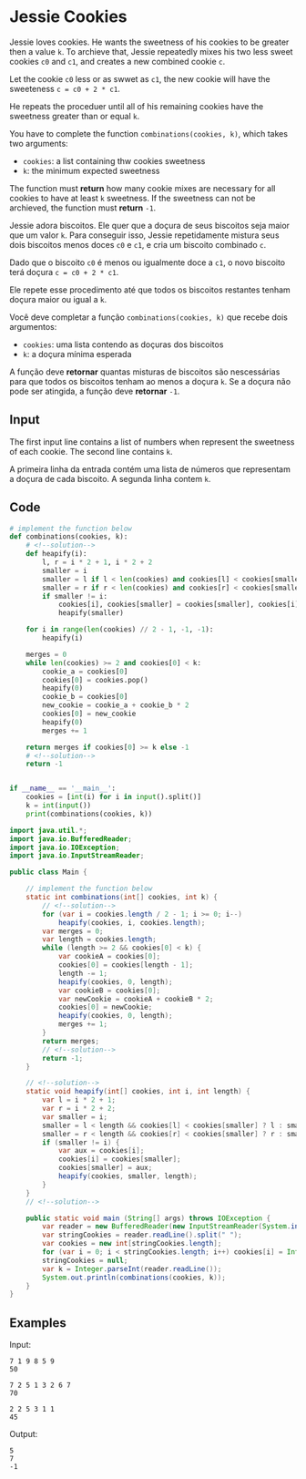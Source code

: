 # Jessie Cookies

<!--english-->

Jessie loves cookies.
He wants the sweetness of his cookies to be greater then a value `k`.
To archieve that, Jessie repeatedly mixes his two less sweet cookies `c0` and `c1`, and creates a new combined cookie `c`.

Let the cookie `c0` less or as swwet as `c1`, the new cookie will have the sweeteness `c = c0 + 2 * c1`.

He repeats the proceduer until all of his remaining cookies have the sweetness greater than or equal `k`.

You have to complete the function `combinations(cookies, k)`, which takes two arguments:

-   `cookies`: a list containing thw cookies sweetness
-   `k`: the minimum expected sweetness

The function must **return** how many cookie mixes are necessary for all cookies to have at least `k` sweetness.
If the sweetness can not be archieved, the function must **return** `-1`.

<!--english-->

<!--portuguese-->

Jessie adora biscoitos.
Ele quer que a doçura de seus biscoitos seja maior que um valor `k`.
Para conseguir isso, Jessie repetidamente mistura seus dois biscoitos menos doces `c0` e `c1`, e cria um biscoito combinado `c`.

Dado que o biscoito `c0` é menos ou igualmente doce a `c1`, o novo biscoito terá doçura `c = c0 + 2 * c1`.

Ele repete esse procedimento até que todos os biscoitos restantes tenham doçura maior ou igual a `k`.

Você deve completar a função `combinations(cookies, k)` que recebe dois argumentos:

-   `cookies`: uma lista contendo as doçuras dos biscoitos
-   `k`: a doçura mínima esperada

A função deve **retornar** quantas misturas de biscoitos são nescessárias para que todos os biscoitos tenham ao menos a doçura `k`.
Se a doçura não pode ser atingida, a função deve **retornar** `-1`.

<!--portuguese-->

## Input

<!--english-->

The first input line contains a list of numbers when represent the sweetness of each cookie.
The second line contains `k`.

<!--english-->

<!--portuguese-->

A primeira linha da entrada contém uma lista de números que representam a doçura de cada biscoito.
A segunda linha contem `k`.

<!--portuguese-->

## Code

```python
# implement the function below
def combinations(cookies, k):
    # <!--solution-->
    def heapify(i):
        l, r = i * 2 + 1, i * 2 + 2
        smaller = i
        smaller = l if l < len(cookies) and cookies[l] < cookies[smaller] else smaller
        smaller = r if r < len(cookies) and cookies[r] < cookies[smaller] else smaller
        if smaller != i:
            cookies[i], cookies[smaller] = cookies[smaller], cookies[i]
            heapify(smaller)

    for i in range(len(cookies) // 2 - 1, -1, -1):
        heapify(i)

    merges = 0
    while len(cookies) >= 2 and cookies[0] < k:
        cookie_a = cookies[0]
        cookies[0] = cookies.pop()
        heapify(0)
        cookie_b = cookies[0]
        new_cookie = cookie_a + cookie_b * 2
        cookies[0] = new_cookie
        heapify(0)
        merges += 1

    return merges if cookies[0] >= k else -1
    # <!--solution-->
    return -1


if __name__ == '__main__':
    cookies = [int(i) for i in input().split()]
    k = int(input())
    print(combinations(cookies, k))
```

```java
import java.util.*;
import java.io.BufferedReader;
import java.io.IOException;
import java.io.InputStreamReader;

public class Main {

    // implement the function below
    static int combinations(int[] cookies, int k) {
        // <!--solution-->
        for (var i = cookies.length / 2 - 1; i >= 0; i--)
            heapify(cookies, i, cookies.length);
        var merges = 0;
        var length = cookies.length;
        while (length >= 2 && cookies[0] < k) {
            var cookieA = cookies[0];
            cookies[0] = cookies[length - 1];
            length -= 1;
            heapify(cookies, 0, length);
            var cookieB = cookies[0];
            var newCookie = cookieA + cookieB * 2;
            cookies[0] = newCookie;
            heapify(cookies, 0, length);
            merges += 1;
        }
        return merges;
        // <!--solution-->
        return -1;
    }

    // <!--solution-->
    static void heapify(int[] cookies, int i, int length) {
        var l = i * 2 + 1;
        var r = i * 2 + 2;
        var smaller = i;
        smaller = l < length && cookies[l] < cookies[smaller] ? l : smaller;
        smaller = r < length && cookies[r] < cookies[smaller] ? r : smaller;
        if (smaller != i) {
            var aux = cookies[i];
            cookies[i] = cookies[smaller];
            cookies[smaller] = aux;
            heapify(cookies, smaller, length);
        }
    }
    // <!--solution-->

    public static void main (String[] args) throws IOException {
        var reader = new BufferedReader(new InputStreamReader(System.in));
        var stringCookies = reader.readLine().split(" ");
        var cookies = new int[stringCookies.length];
        for (var i = 0; i < stringCookies.length; i++) cookies[i] = Integer.parseInt(stringCookies[i]);
        stringCookies = null;
        var k = Integer.parseInt(reader.readLine());
        System.out.println(combinations(cookies, k));
    }
}
```

## Examples

Input:

```
7 1 9 8 5 9
50

7 2 5 1 3 2 6 7
70

2 2 5 3 1 1
45
```

Output:

```
5
7
-1
```
